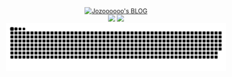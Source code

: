 <div align="center">
  <a href="https://jozoooooo.github.io/">
    <img src="https://readme-typing-svg.demolab.com?font=Fredoka&weight=600&pause=1000&width=200&lines=%F0%9F%91%89+VISIT+MY+BLOG+%F0%9F%91%88" alt="Jozoooooo's BLOG" />
  </a>
</div>

<div align="center">
  <picture>
    <source media="(prefers-color-scheme: dark)" srcset="https://jozoooooo.vercel.app/api?username=Jozoooooo&include_all_commits=true&hide=stars&hide_rank=true&show_icons=true&hide_border=true&theme=dark&locale=cn&card_width=360">
    <source media="(prefers-color-scheme: light)" srcset="https://jozoooooo.vercel.app/api?username=Jozoooooo&include_all_commits=true&hide=stars&hide_rank=true&show_icons=true&hide_border=true&locale=cn&card_width=360">
    <img height=180 src="https://jozoooooo.vercel.app/api?username=Jozoooooo&include_all_commits=true&hide=stars&hide_rank=true&show_icons=true&hide_border=true&locale=cn&card_width=360">
  </picture>
  <picture>
    <source media="(prefers-color-scheme: dark)" srcset="https://jozoooooo.vercel.app/api/top-langs?username=Jozoooooo&hide=C%2CObjective-C&layout=compact&hide_border=true&theme=dark&locale=cn&card_width=360">
    <source media="(prefers-color-scheme: light)" srcset="https://jozoooooo.vercel.app/api/top-langs?username=Jozoooooo&hide=C%2CObjective-C&layout=compact&hide_border=true&locale=cn&card_width=360">
    <img height=180 src="https://jozoooooo.vercel.app/api/top-langs?username=Jozoooooo&hide=C%2CObjective-C&layout=compact&hide_border=true&locale=cn&card_width=360">
  </picture>
</div>

<div align="center">
  <picture>
    <source media="(prefers-color-scheme: dark)" srcset="https://raw.githubusercontent.com/Jozoooooo/Jozoooooo/output/github-contribution-grid-snake-dark.svg">
    <source media="(prefers-color-scheme: light)" srcset="https://raw.githubusercontent.com/Jozoooooo/Jozoooooo/output/github-contribution-grid-snake.svg">
    <img src="https://raw.githubusercontent.com/Jozoooooo/Jozoooooo/output/github-contribution-grid-snake.svg">
  </picture>
</div>
